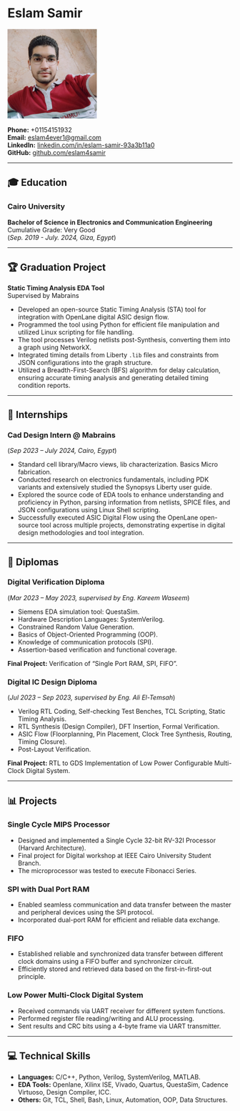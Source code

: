 # Eslam Samir

<img src="photo.jpg" alt="Eslam Samir's Photo" width="200" />

**Phone:** +01154151932  
**Email:** eslam4ever1@gmail.com  
**LinkedIn:** [linkedin.com/in/eslam-samir-93a3b11a0](https://www.linkedin.com/in/eslam-samir-93a3b11a0)  
**GitHub:** [github.com/eslam4samir](https://github.com/eslam4samir)

---

## 🎓 Education

### Cairo University  
**Bachelor of Science in Electronics and Communication Engineering**  
Cumulative Grade: Very Good   
(_Sep. 2019 - July. 2024, Giza, Egypt_)


---

## 🏆 Graduation Project
**Static Timing Analysis EDA Tool**  
Supervised by Mabrains

- Developed an open-source Static Timing Analysis (STA) tool for integration with OpenLane digital ASIC design flow.
- Programmed the tool using Python for efficient file manipulation and utilized Linux scripting for file handling.
- The tool processes Verilog netlists post-Synthesis, converting them into a graph using NetworkX.
- Integrated timing details from Liberty `.lib` files and constraints from JSON configurations into the graph structure.
- Utilized a Breadth-First-Search (BFS) algorithm for delay calculation, ensuring accurate timing analysis and generating detailed timing condition reports.

---

## 💼 Internships

### Cad Design Intern @ Mabrains  
(_Sep 2023 – July 2024, Cairo, Egypt_)

- Standard cell library/Macro views, lib characterization. Basics Micro fabrication.
- Conducted research on electronics fundamentals, including PDK variants and extensively studied the Synopsys Liberty user guide.
- Explored the source code of EDA tools to enhance understanding and proficiency in Python, parsing information from netlists, SPICE files, and JSON configurations using Linux Shell scripting.
- Successfully executed ASIC Digital Flow using the OpenLane open-source tool across multiple projects, demonstrating expertise in digital design methodologies and tool integration.


---

## 📜 Diplomas

### **Digital Verification Diploma**  
(_Mar 2023 – May 2023, supervised by Eng. Kareem Waseem_)

- Siemens EDA simulation tool: QuestaSim.
- Hardware Description Languages: SystemVerilog.
- Constrained Random Value Generation.
- Basics of Object-Oriented Programming (OOP).
- Knowledge of communication protocols (SPI).
- Assertion-based verification and functional coverage.

**Final Project:** Verification of “Single Port RAM, SPI, FIFO”.

### **Digital IC Design Diploma**  
(_Jul 2023 – Sep 2023, supervised by Eng. Ali El-Temsah_)

- Verilog RTL Coding, Self-checking Test Benches, TCL Scripting, Static Timing Analysis.
- RTL Synthesis (Design Compiler), DFT Insertion, Formal Verification.
- ASIC Flow (Floorplanning, Pin Placement, Clock Tree Synthesis, Routing, Timing Closure).
- Post-Layout Verification.

**Final Project:** RTL to GDS Implementation of Low Power Configurable Multi-Clock Digital System.


---

## 📊 Projects

### Single Cycle MIPS Processor
- Designed and implemented a Single Cycle 32-bit RV-32I Processor (Harvard Architecture).
- Final project for Digital workshop at IEEE Cairo University Student Branch.
- The microprocessor was tested to execute Fibonacci Series.

### SPI with Dual Port RAM
- Enabled seamless communication and data transfer between the master and peripheral devices using the SPI protocol.
- Incorporated dual-port RAM for efficient and reliable data exchange.

### FIFO
- Established reliable and synchronized data transfer between different clock domains using a FIFO buffer and synchronizer circuit.
- Efficiently stored and retrieved data based on the first-in-first-out principle.

### Low Power Multi-Clock Digital System
- Received commands via UART receiver for different system functions.
- Performed register file reading/writing and ALU processing.
- Sent results and CRC bits using a 4-byte frame via UART transmitter.

---

## 💻 Technical Skills
- **Languages:** C/C++, Python, Verilog, SystemVerilog, MATLAB.
- **EDA Tools:** Openlane, Xilinx ISE, Vivado, Quartus, QuestaSim, Cadence Virtuoso, Design Compiler, ICC.
- **Others:** Git, TCL, Shell, Bash, Linux, Automation, OOP, Data Structures.


